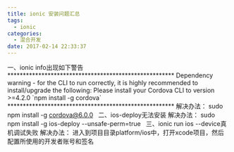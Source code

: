 ```yaml
---
title: ionic 安装问题汇总
tags:
  - ionic
categories:
  - 混合开发
date: 2017-02-14 22:33:37
---
```


一、ionic info出现如下警告 ****************************************************** Dependency warning - for the CLI to run correctly, it is highly recommended to install/upgrade the following: Please install your Cordova CLI to version  >=4.2.0 \`npm install -g cordova\` ****************************************************** 解决办法： sudo npm install -g cordova@6.0.0   二、ios-deploy无法安装 解决办法： sudo npm install -g ios-deploy --unsafe-perm=true   三、ionic run ios --device真机调试失败 解决办法： 进入到项目目录platform/ios中，打开xcode项目，然后配置所使用的开发者账号和签名